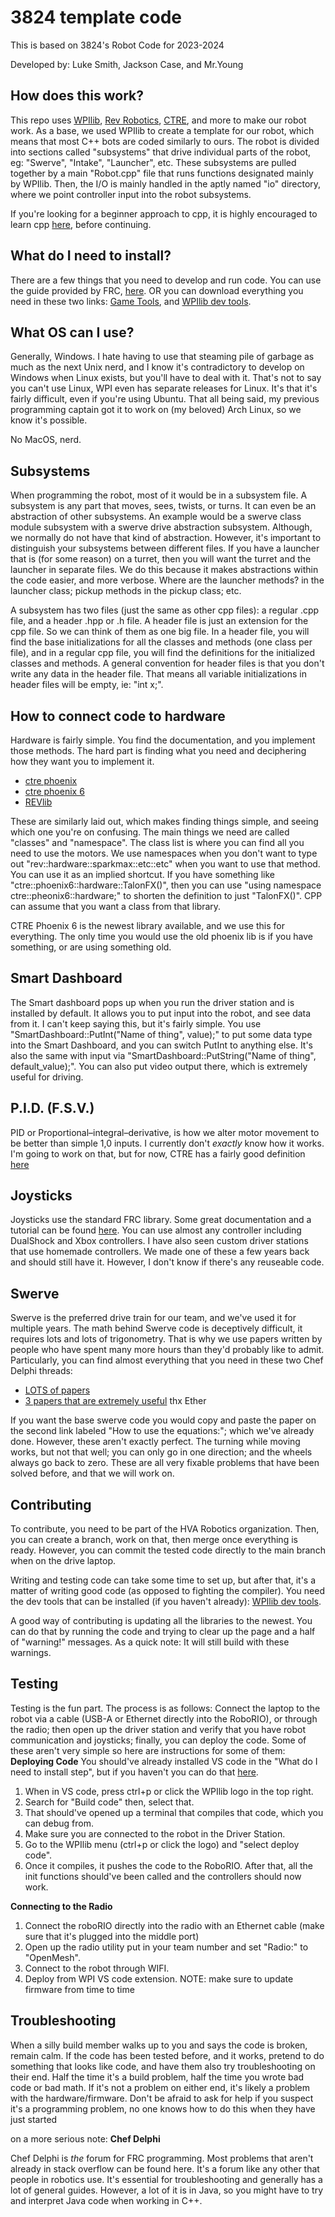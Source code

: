 # 3824 template code
This is based on 3824's Robot Code for 2023-2024

Developed by:
Luke Smith, Jackson Case, and Mr.Young

## How does this work?

This repo uses [WPIlib](https://docs.wpilib.org/en/stable/index.html), [Rev Robotics](https://www.revrobotics.com/), [CTRE](https://store.ctr-electronics.com/), and more to make our robot work. As a base, we used WPIlib to create a template for our robot, which means that most C++ bots are coded similarly to ours. The robot is divided into sections called "subsystems" that drive individual parts of the robot, eg: "Swerve", "Intake", "Launcher", etc. These subsystems are pulled together by a main "Robot.cpp" file that runs functions designated mainly by WPIlib. Then, the I/O is mainly handled in the aptly named "io" directory, where we point controller input into the robot subsystems.

If you're looking for a beginner approach to cpp, it is highly encouraged to learn cpp [here](https://learncpp.com), before continuing.

## What do I need to install?

There are a few things that you need to develop and run code. You can use the guide provided by FRC, [here](https://docs.wpilib.org/en/stable/docs/zero-to-robot/step-2/frc-game-tools.html). OR you can download everything you need in these two links: [Game Tools](https://www.ni.com/en/support/downloads/drivers/download.frc-game-tools.html#500107), and [WPIlib dev tools](https://github.com/wpilibsuite/allwpilib/releases/tag/v2024.3.2).

## What OS can I use?

Generally, Windows. I hate having to use that steaming pile of garbage as much as the next Unix nerd, and I know it's contradictory to develop on Windows when Linux exists, but you'll have to deal with it. That's not to say you can't use Linux, WPI even has separate releases for Linux. It's that it's fairly difficult, even if you're using Ubuntu. That all being said, my previous programming captain got it to work on (my beloved) Arch Linux, so we know it's possible.

No MacOS, nerd.

## Subsystems

When programming the robot, most of it would be in a subsystem file. A subsystem is any part that moves, sees, twists, or turns. It can even be an abstraction of other subsystems. An example would be a swerve class module subsystem with a swerve drive abstraction subsystem. Although, we normally do not have that kind of abstraction. However, it's important to distinguish your subsystems between different files. If you have a launcher that is (for some reason) on a turret, then you will want the turret and the launcher in separate files. We do this because it makes abstractions within the code easier, and more verbose. Where are the launcher methods? in the launcher class; pickup methods in the pickup class; etc. 

A subsystem has two files (just the same as other cpp files): a regular .cpp file, and a header .hpp or .h file. A header file is just an extension for the cpp file. So we can think of them as one big file. In a header file, you will find the base initializations for all the classes and methods (one class per file), and in a regular cpp file, you will find the definitions for the initialized classes and methods. A general convention for header files is that you don't write any data in the header file. That means all variable initializations in header files will be empty, ie: "int x;".

## How to connect code to hardware

Hardware is fairly simple. You find the documentation, and you implement those methods. The hard part is finding what you need and deciphering how they want you to implement it.

* [ctre phoenix](https://api.ctr-electronics.com/phoenix/release/cpp/)
* [ctre phoenix 6](https://api.ctr-electronics.com/phoenix6/release/cpp/)
* [REVlib](https://codedocs.revrobotics.com/cpp/classrev_1_1_spark_max_p_i_d_controller)

These are similarly laid out, which makes finding things simple, and seeing which one you're on confusing. The main things we need are called "classes" and "namespace". The class list is where you can find all you need to use the motors. We use namespaces when you don't want to type out "rev::hardware::sparkmax::etc::etc" when you want to use that method. You can use it as an implied shortcut. If you have something like "ctre::phoenix6::hardware::TalonFX()", then you can use "using namespace ctre::pheonix6::hardware;" to shorten the definition to just "TalonFX()". CPP can assume that you want a class from that library.

CTRE Phoenix 6 is the newest library available, and we use this for everything. The only time you would use the old phoenix lib is if you have something, or are using something old.

## Smart Dashboard

The Smart dashboard pops up when you run the driver station and is installed by default. It allows you to put input into the robot, and see data from it. I can't keep saying this, but it's fairly simple. You use "SmartDashboard::PutInt("Name of thing", value);" to put some data type into the Smart Dashboard, and you can switch PutInt to anything else. It's also the same with input via "SmartDashboard::PutString("Name of thing", default_value);". You can also put video output there, which is extremely useful for driving.

## P.I.D. (F.S.V.)

PID or Proportional–integral–derivative, is how we alter motor movement to be better than simple 1,0 inputs. I currently don't *exactly* know how it works. I'm going to work on that, but for now, CTRE has a fairly good definition [here](https://v6.docs.ctr-electronics.com/en/stable/docs/api-reference/device-specific/talonfx/basic-pid-control.html)

## Joysticks

Joysticks use the standard FRC library. Some great documentation and a tutorial can be found [here](https://docs.wpilib.org/en/stable/docs/software/basic-programming/joystick.html). You can use almost any controller including DualShock and Xbox controllers. I have also seen custom driver stations that use homemade controllers. We made one of these a few years back and should still have it. However, I don't know if there's any reuseable code.

## Swerve

Swerve is the preferred drive train for our team, and we've used it for multiple years. The math behind Swerve code is deceptively difficult, it requires lots and lots of trigonometry. That is why we use papers written by people who have spent many more hours than they'd probably like to admit. Particularly, you can find almost everything that you need in these two Chef Delphi threads:

* [LOTS of papers](https://www.chiefdelphi.com/t/paper-4-wheel-independent-drive-independent-steering-swerve/107383)
* [3 papers that are extremely useful](https://www.chiefdelphi.com/t/math-and-programming-behind-swerve/130241/9_)
thx Ether

If you want the base swerve code you would copy and paste the paper on the second link labeled "How to use the equations:"; which we've already done. However, these aren't exactly perfect. The turning while moving works, but not that well; you can only go in one direction; and the wheels always go back to zero. These are all very fixable problems that have been solved before, and that we will work on.

## Contributing

To contribute, you need to be part of the HVA Robotics organization. Then, you can create a branch, work on that, then merge once everything is ready. However, you can commit the tested code directly to the main branch when on the drive laptop. 

Writing and testing code can take some time to set up, but after that, it's a matter of writing good code (as opposed to fighting the compiler). You need the dev tools that can be installed (if you haven't already): [WPIlib dev tools](https://github.com/wpilibsuite/allwpilib/releases/tag/v2024.3.2).

A good way of contributing is updating all the libraries to the newest. You can do that by running the code and trying to clear up the page and a half of "warning!" messages. As 
a quick note: It will still build with these warnings.

## Testing

Testing is the fun part. The process is as follows: Connect the laptop to the robot via a cable (USB-A or Ethernet directly into the RoboRIO), or through the radio; then open up the driver station and verify that you have robot communication and joysticks; finally, you can deploy the code.
Some of these aren't very simple so here are instructions for some of them:
**Deploying Code**
You should've already installed VS code in the "What do I need to install step", but if you haven't you can do that [here](https://github.com/wpilibsuite/allwpilib/releases/tag/v2024.3.2).
1. When in VS code, press ctrl+p or click the WPIlib logo in the top right.
2. Search for "Build code" then, select that.
3. That should've opened up a terminal that compiles that code, which you can debug from.
4. Make sure you are connected to the robot in the Driver Station.
5. Go to the WPIlib menu (ctrl+p or click the logo) and "select deploy code".
6. Once it compiles, it pushes the code to the RoboRIO. After that, all the init functions should've been called and the controllers should now work.

**Connecting to the Radio**
1. Connect the roboRIO directly into the radio with an Ethernet cable (make sure that it's plugged into the middle port)
2. Open up the radio utility put in your team number and set "Radio:" to "OpenMesh".
3. Connect to the robot through WIFI.
4. Deploy from WPI VS code extension.
NOTE: make sure to update firmware from time to time

## Troubleshooting

When a silly build member walks up to you and says the code is broken, remain calm. If the code has been tested before, and it works, pretend to do something that looks like code, and have them also try troubleshooting on their end. Half the time it's a build problem, half the time you wrote bad code or bad math. If it's not a problem on either end, it's likely a problem with the hardware/firmware. Don't be afraid to ask for help if you suspect it's a programming problem, no one knows how to do this when they have just started

on a more serious note:
**Chef Delphi**

Chef Delphi is *the* forum for FRC programming. Most problems that aren't already in stack overflow can be found here. It's a forum like any other that people in robotics use. It's essential for troubleshooting and generally has a lot of general guides. However, a lot of it is in Java, so you might have to try and interpret Java code when working in C++.
